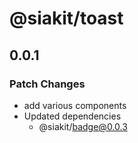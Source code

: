 # @siakit/toast

## 0.0.1

### Patch Changes

- add various components
- Updated dependencies
  - @siakit/badge@0.0.3
